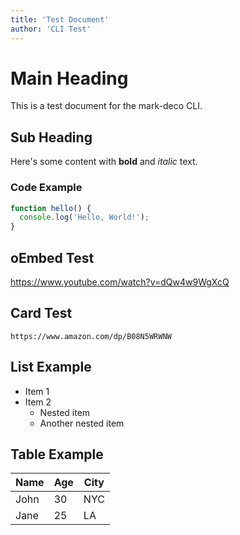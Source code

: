 ```yaml
---
title: 'Test Document'
author: 'CLI Test'
---
```


# Main Heading

This is a test document for the mark-deco CLI.

## Sub Heading

Here's some content with **bold** and _italic_ text.

### Code Example

```javascript
function hello() {
  console.log('Hello, World!');
}
```

## oEmbed Test

https://www.youtube.com/watch?v=dQw4w9WgXcQ

## Card Test

```card
https://www.amazon.com/dp/B08N5WRWNW
```

## List Example

- Item 1
- Item 2
  - Nested item
  - Another nested item

## Table Example

| Name | Age | City |
| ---- | --- | ---- |
| John | 30  | NYC  |
| Jane | 25  | LA   |

```

```
